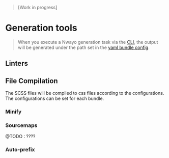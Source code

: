 > [Work in progress]

# Generation tools

> When you execute a Nwayo generation task via the [CLI](../cli/readme.md), the output will be generated under the path set in the [yaml bundle config](../architecture/bundles.md).

## Linters


## File Compilation
The SCSS files will be compiled to css files according to the configurations. The configurations can be set for each bundle.

### Minify

### Sourcemaps
@TODO : ????

### Auto-prefix
